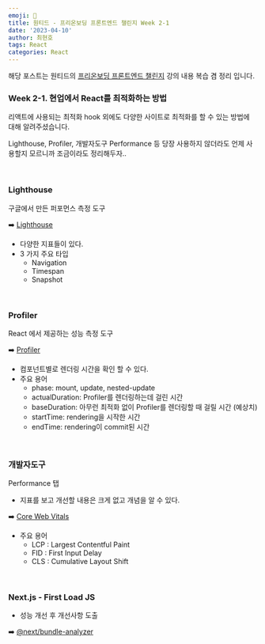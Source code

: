 ```yaml
---
emoji: 📖
title: 원티드 - 프리온보딩 프론트엔드 챌린지 Week 2-1
date: '2023-04-10'
author: 최현호
tags: React
categories: React
---
```


해당 포스트는 원티드의 [프리온보딩 프론트엔드 챌린지](https://www.wanted.co.kr/events/pre_challenge_fe_8) 강의 내용 복습 겸 정리 입니다.

### Week 2-1. 현업에서 React를 최적화하는 방법

리액트에 사용되는 최적화 hook 외에도 다양한 사이트로 최적화를 할 수 있는 방법에 대해 알려주셨습니다.

Lighthouse, Profiler, 개발자도구 Performance 등 당장 사용하지 않더라도 언제 사용할지 모르니까 조금이라도 정리해두자..

<br>

### Lighthouse

구글에서 만든 퍼포먼스 측정 도구

➡️ [Lighthouse](https://github.com/GoogleChrome/lighthouse/blob/HEAD/docs/user-flows.md)

- 다양한 지표들이 있다.
- 3 가지 주요 타입
  - Navigation
  - Timespan
  - Snapshot

<br>

### Profiler

React 에서 제공하는 성능 측정 도구

➡️ [Profiler](https://react.dev/reference/react/Profiler)

- 컴포넌트별로 렌더링 시간을 확인 할 수 있다.
- 주요 용어 <br>
  - phase: mount, update, nested-update
  - actualDuration: Profiler를 렌더링하는데 걸린 시간
  - baseDuration: 아무런 최적화 없이 Profiler를 렌더링할 때 걸릴 시간 (예상치)
  - startTime: rendering을 시작한 시간
  - endTime: rendering이 commit된 시간

<br>

### 개발자도구

Performance 탭

- 지표를 보고 개선할 내용은 크게 없고 개념을 알 수 있다.

➡️ [Core Web Vitals](https://web.dev/vitals/#core-web-vitals)

- 주요 용어
  - LCP : Largest Contentful Paint
  - FID : First Input Delay
  - CLS : Cumulative Layout Shift

<br>

### Next.js - First Load JS

- 성능 개선 후 개선사항 도출

➡️ [@next/bundle-analyzer](https://github.com/vercel/next.js/tree/canary/packages/next-bundle-analyzer)

<br>

```toc

```

